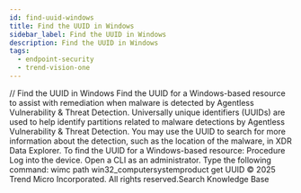 ```yaml
---
id: find-uuid-windows
title: Find the UUID in Windows
sidebar_label: Find the UUID in Windows
description: Find the UUID in Windows
tags:
  - endpoint-security
  - trend-vision-one
---
```


/*<![CDATA[*/ $('#title').html($('meta[name=map-description]').attr('content')); /*]]>*/ Find the UUID in Windows Find the UUID for a Windows-based resource to assist with remediation when malware is detected by Agentless Vulnerability & Threat Detection. Universally unique identifiers (UUIDs) are used to help identify partitions related to malware detections by Agentless Vulnerability & Threat Detection. You may use the UUID to search for more information about the detection, such as the location of the malware, in XDR Data Explorer. To find the UUID for a Windows-based resource: Procedure Log into the device. Open a CLI as an administrator. Type the following command: wimc path win32_computersystemproduct get UUID © 2025 Trend Micro Incorporated. All rights reserved.Search Knowledge Base